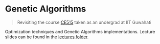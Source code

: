 # Genetic Algorithms

> Revisiting the course [CE515](http://www.iitg.ernet.in/rkbc/ce515/ce515.htm) taken as an undergrad at IIT Guwahati

Optimization techniques and Genetic Algorithms implementations. Lecture slides can be found in the [lectures folder](https://github.com/manparvesh/ga/blob/master/lectures).
